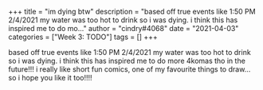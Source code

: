 +++
title = "im dying btw"
description = "based off true events like 1:50 PM 2/4/2021 my water was too hot to drink so i was dying. i think this has inspired me to do mo..."
author = "cindry#4068"
date = "2021-04-03"
categories = ["Week 3: TODO"]
tags = []
+++

based off true events like 1:50 PM 2/4/2021
my water was too hot to drink so i was dying.
i think this has inspired me to do more 4komas tho in the future!!! i really like short fun comics, one of my favourite things to draw... so i hope you like it too!!!!
